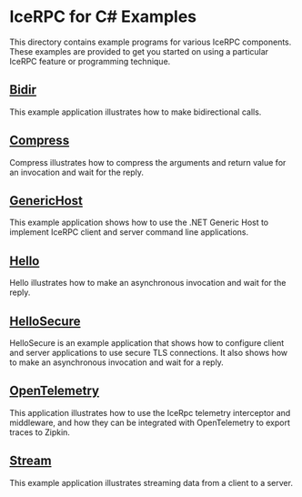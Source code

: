 # IceRPC for C# Examples

This directory contains example programs for various IceRPC components. These examples are provided to get you started
on using a particular IceRPC feature or programming technique.

## [Bidir](./Bidir/)

This example application illustrates how to make bidirectional calls.

## [Compress](./Compress/)
Compress illustrates how to compress the arguments and return value for an invocation and
wait for the reply.

## [GenericHost](./GenericHost/)

This example application shows how to use the .NET Generic Host to implement IceRPC client and server command line
applications.

## [Hello](./Hello/)

Hello illustrates how to make an asynchronous invocation and wait for the reply.

## [HelloSecure](./HelloSecure/)

HelloSecure is an example application that shows how to configure client and server applications to use secure TLS
connections. It also shows how to make an asynchronous invocation and wait for a reply.

## [OpenTelemetry](./OpenTelemetry/)

This application illustrates how to use the IceRpc telemetry interceptor and middleware, and how they can be integrated
with OpenTelemetry to export traces to Zipkin. 

## [Stream](./Stream/)

This example application illustrates streaming data from a client to a server.
